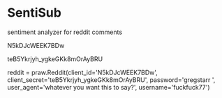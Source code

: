 # SentiSub
sentiment analyzer for reddit comments


N5kDJcWEEK7BDw

teB5Ykrjyh_ygkeGKk8mOrAyBRU

reddit = praw.Reddit(client_id='N5kDJcWEEK7BDw',
                     client_secret='teB5Ykrjyh_ygkeGKk8mOrAyBRU',
                     password='gregstarr ',
                     user_agent='whatever you want this to say?',
                     username='fuckfuck77')
